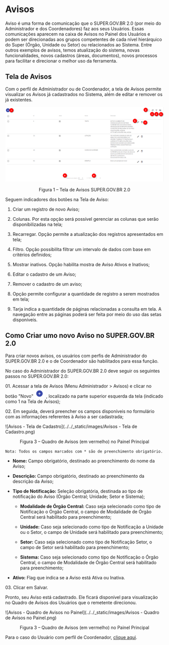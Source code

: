 # Avisos


Aviso é uma forma de comunicação que o SUPER.GOV.BR 2.0 (por meio do Administrador e dos Coordenadores) faz aos seus Usuários. Essas comunicações aparecem na caixa de Avisos no Painel dos Usuários e podem ser direcionadas aos grupos competentes de cada nível hierárquico do Super (Órgão, Unidade ou Setor) ou relacionados ao Sistema. Entre outros exemplos de avisos, temos atualização do sistema, novas funcionalidades, novos cadastros (áreas, documentos), novos processos para facilitar e direcionar o melhor uso da ferramenta.
 

## Tela de Avisos

Com o perfil de Administrador ou de Coordenador, a tela de Avisos permite visualizar os Avisos já cadastrados no Sistema, além de editar e remover os já existentes.


<img src="../../_static/images/Avisos - Tela Principal.png"/>
<p style="text-align: center;">Figura 1 – Tela de Avisos SUPER.GOV.BR 2.0</p> 

Seguem indicadores dos botões na Tela de Aviso:

1. Criar um registro de novo Aviso; 

2. Colunas. Por esta opção será possível gerenciar as colunas que serão disponibilizadas na tela; 

3. Recarregar. Opção permite a atualização dos registros apresentados em tela; 

4. Filtro. Opção possibilita filtrar um intervalo de dados com base em critérios definidos; 

5. Mostrar inativos. Opção habilita mostra de Aviso Ativos e Inativos; 

6. Editar o cadastro de um Aviso;

7. Remover o cadastro de um aviso;

8. Opção permite configurar a quantidade de registro a serem mostrados em tela;

9. Tarja indica a quantidade de páginas relacionadas a consulta em tela. A navegação entre as páginas poderá ser feita por meio do uso das setas disponíveis. 

## Como Criar umo novo Aviso no SUPER.GOV.BR 2.0 

Para criar novos avisos, os usuários com perfis de Administrador do SUPER.GOV.BR 2.0 e o de Coordenador são habilitados para essa função. 

No caso do Administrador do SUPER.GOV.BR 2.0 deve seguir os seguintes passos no SUPER.GOV.BR 2.0: 

01\. Acessar a tela  de Avisos (Menu Administrador > Avisos) e clicar no botão "Novo" <img src="../../_static/images/Botão de Inclusão (+).png" alt="Botão de Inclusão (+)" style="zoom: 50%;" /> ,  localizado na parte superior esquerda da tela (indicado como 1 na Tela de Avisos); 

02\. Em seguida, deverá preencher os campos disponíveis no formulário com as informações referentes à Aviso a ser cadastrada; 


![Avisos - Tela de Cadastro](../../_static/images/Avisos - Tela de Cadastro.png)

<p style="text-align: center;">Figura 3 – Quadro de Avisos (em vermelho) no Painel Principal</p> 

```{note}
Nota: Todos os campos marcados com * são de preenchimento obrigatório. 
```
 

* **Nome:** Campo obrigatório, destinado ao preenchimento do nome da Aviso; 

* **Descrição:** Campo obrigatório, destinado ao preenchimento da descrição da Aviso; 

* **Tipo de Notificação:** Seleção obrigatória, destinada ao tipo de notificação do Aviso (Órgão Central; Unidade; Setor e Sistema); 

	* **Modalidade de Órgão Central:** Caso seja selecionado como tipo de Notificação o Órgão Central, o campo de Modalidade de Órgão Central será habilitado para preenchimento; 

	* **Unidade:** Caso seja selecionado como tipo de Notificação a Unidade ou o Setor, o campo de Unidade será habilitado para preenchimento;  

	* **Setor:** Caso seja selecionado como tipo de Notificação Setor, o campo de Setor será habilitado para preenchimento; 

	* **Sistema:** Caso seja selecionado como tipo de Notificação o Órgão Central, o campo de Modalidade de Órgão Central será habilitado para preenchimento; 

* **Ativo:** Flag que indica se a Aviso está Ativa ou Inativa. 



03\. Clicar em Salvar.

Pronto, seu Aviso está cadastrado. Ele ficará disponível para visualização no Quadro de Avisos dos Usuários que o remetente direcionou. 

![Avisos - Quadro de Avisos no Painel](../../_static/images/Avisos - Quadro de Avisos no Painel.png)

<p style="text-align: center;">Figura 3 – Quadro de Avisos (em vermelho) no Painel Principal</p> 

Para o caso do Usuário com perfil de Coordenador, [clique aqui](configuraçao/Avisos-Coord.md).
